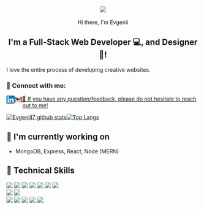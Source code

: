 <div align="center">
<img src="https://octodex.github.com/images/inspectocat.jpg" width="100">
<p>
  Hi there, I'm Evgenii<br>
</p>
<h2 align="center">
I'm a Full-Stack Web Developer 💻, and Designer 🎨!
</h2> 
</div>
I love the entire process of developing creative websites.

### 🤝 Connect with me:

<a href="https://www.linkedin.com/in/evgenii-ivanov-787700160/"><img align="left" src="images/linkedin.svg" alt="Evgenii Ivanov | LinkedIn" width="21px"/></a>
<a href="mailto:evgenii7.ivanov@yandex.ru"><img align="left" src="images/gmail-logo-2561.svg" alt="Evgenii Ivanov | Email" width="21px"/>
  
- 💬 If you have any question/feedback, please do not hesitate to reach out to me!

[![EvgeniiI7 github stats](https://github-readme-stats.vercel.app/api?username=EvgeniiI7)](https://github.com/EvgeniiI7)[![Top Langs](https://github-readme-stats.vercel.app/api/top-langs/?username=EvgeniiI7&layout=compact)](https://github.com/EvgeniiI7)


## 🔭 I'm currently working on 

- MongoDB, Express, React, Node (MERN)

## 💼 Technical Skills

![](https://img.shields.io/badge/Code-React-informational?style=flat&logo=react&color=61DAFB)
![](https://img.shields.io/badge/Code-JavaScript-informational?style=flat&logo=JavaScript&color=F7DF1E)
![](https://img.shields.io/badge/Code-Ruby-informational?style=flat&logo=Ruby&color=CC342D)
![](https://img.shields.io/badge/Code-Ruby_on_Rails-informational?style=flat&logo=Ruby-On-Rails&color=CC0000)
![](https://img.shields.io/badge/Code-HTML5-informational?style=flat&logo=HTML5&color=E34F26)
![](https://img.shields.io/badge/Code-PostgreSQL-informational?style=flat&logo=PostgreSQL&color=336791)
![](https://img.shields.io/badge/Code-SQLite-informational?style=flat&logo=SQLite&color=003B57)
</br>
![](https://img.shields.io/badge/Style-Bootstrap-informational?style=flat&logo=Bootstrap&color=7952B3)
![](https://img.shields.io/badge/Style-CSS3-informational?style=flat&logo=CSS3&color=1572B6)
</br>
![](https://img.shields.io/badge/Tools-NPM-informational?style=flat&logo=NPM&color=CB3837)
![](https://img.shields.io/badge/Tools-Postman-informational?style=flat&logo=Postman&color=FF6C37)
![](https://img.shields.io/badge/Tools-Heroku-informational?style=flat&logo=Heroku&color=430098)
![](https://img.shields.io/badge/Tools-Git-informational?style=flat&logo=Git&color=F05032)
![](https://img.shields.io/badge/Tools-GitHub-informational?style=flat&logo=GitHub&color=181717)
